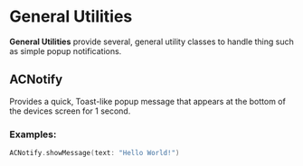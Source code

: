 # General Utilities

**General Utilities** provide several, general utility classes to handle thing such as simple popup notifications.

<a name="ACNotify"></a>
## ACNotify 

Provides a quick, Toast-like popup message that appears at the bottom of the devices screen for 1 second.

### Examples:

```swift
ACNotify.showMessage(text: "Hello World!")
```
